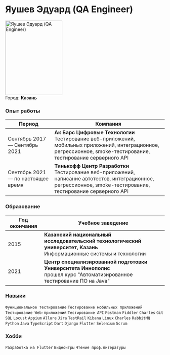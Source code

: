 # Яушев Эдуард (QA Engineer)

<img src="https://i.ibb.co/GRY8yvT/2021-04-09-11-15-44.jpg" width="180" height="235" alt="Яушев Эдуард (QA Engineer)">\
Город: **Казань**

### Опыт работы
| Период | Компания |
|--|--|
| Сентябрь  2017 — Сентябрь  2021 |**Ак Барс Цифровые Технологии**<br>Тестирование веб-приложений, мобильных приложений, интеграционное, регрессионное, smoke-тестирование, тестирование серверного API
| Сентябрь  2021 — по настоящее время |**Тинькофф Центр Разработки**<br>Тестирование веб-приложений, написание автотестов, интеграционное, регрессионное, smoke-тестирование, тестирование серверного API



### Образование
| Год окончания | Учебное заведение |
|--|--|
| 2015 |**Казанский национальный исследовательский технологический университет, Казань**<br> Информационные системы и технологии 
| 2021 |**Центр специализированной подготовки Университета Иннополис**<br> прошел курс "Автоматизированное тестирование ПО на Java"



### Навыки

 ``` Функциональное тестирование ``` ``` Тестирование мобильных приложений ``` ``` Тестирование Web-приложений ``` ``` Тестирование API ``` ``` Postman ``` ``` Fiddler ``` ``` Charles ``` ``` Git  ``` ``` SQL ``` ``` Locust ``` ``` Appium ``` ``` Allure ``` ``` Jira ``` ``` TestRail ``` ``` Kibana ``` ``` Linux ``` ``` Charles ``` ``` RabbitMQ ``` ``` Python ``` ``` Java ``` ``` TypeScript ``` ``` Dart ``` ``` Django ``` ``` Flutter ``` ``` Selenium ```  ``` Scrum ``` 

### Хобби

 ``` Разработка на Flutter ```   ``` Видеоигры ``` ``` Чтение проф.литературы ```
